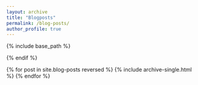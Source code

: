 ```yaml
---
layout: archive
title: "Blogposts"
permalink: /blog-posts/
author_profile: true
---
```


{% include base_path %}

{% endif %}

{% for post in site.blog-posts reversed %}
  {% include archive-single.html %}
{% endfor %}

